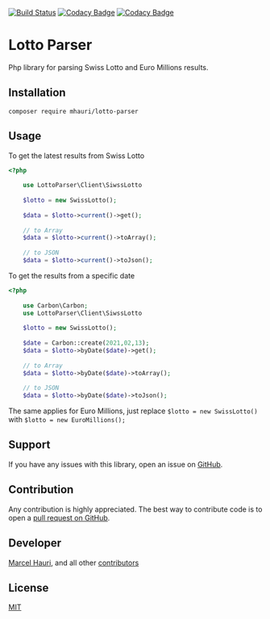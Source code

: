 [![Build Status](https://travis-ci.com/mhauri/lotto-parser.svg?branch=main)](https://travis-ci.com/mhauri/lotto-parser)
[![Codacy Badge](https://app.codacy.com/project/badge/Grade/5219b287ca0f4393b392688a8daa1919)](https://www.codacy.com/gh/mhauri/lotto-parser/dashboard?utm_source=github.com&amp;utm_medium=referral&amp;utm_content=mhauri/lotto-parser&amp;utm_campaign=Badge_Grade)
[![Codacy Badge](https://app.codacy.com/project/badge/Coverage/5219b287ca0f4393b392688a8daa1919)](https://www.codacy.com/gh/mhauri/lotto-parser/dashboard?utm_source=github.com&utm_medium=referral&utm_content=mhauri/lotto-parser&utm_campaign=Badge_Coverage)

# Lotto Parser

Php library for parsing Swiss Lotto and Euro Millions results.

## Installation
```
composer require mhauri/lotto-parser
```
## Usage

To get the latest results  from Swiss Lotto
```php
<?php
    
    use LottoParser\Client\SiwssLotto
    
    $lotto = new SwissLotto();  
    
    $data = $lotto->current()->get();
    
    // to Array
    $data = $lotto->current()->toArray();
    
    // to JSON
    $data = $lotto->current()->toJson();
```

To get the results from a specific date

```php
<?php
    
    use Carbon\Carbon;
    use LottoParser\Client\SiwssLotto
    
    $lotto = new SwissLotto();  
    
    $date = Carbon::create(2021,02,13); 
    $data = $lotto->byDate($date)->get();
    
    // to Array
    $data = $lotto->byDate($date)->toArray();
    
    // to JSON
    $data = $lotto->byDate($date)->toJson();
```

The same applies for Euro Millions, just replace `$lotto = new SwissLotto()` with
`$lotto = new EuroMillions();`

Support
-------
If you have any issues with this library, open an issue on [GitHub](https://github.com/mhauri/lotto-parser/issues).

Contribution
------------
Any contribution is highly appreciated. The best way to contribute code is to open a [pull request on GitHub](https://help.github.com/articles/using-pull-requests).

Developer
---------
[Marcel Hauri](https://github.com/mhauri), and all other [contributors](https://github.com/mhauri/lotto-parser/contributors)

License
-------
[MIT](https://opensource.org/licenses/MIT)

    
    